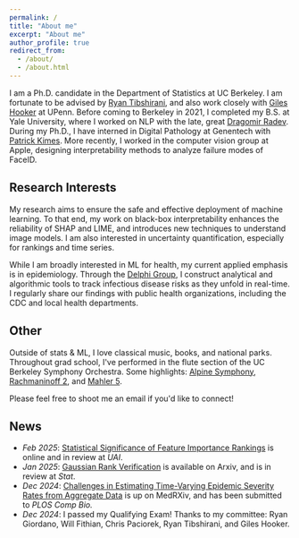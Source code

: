 ```yaml
---
permalink: /
title: "About me"
excerpt: "About me"
author_profile: true
redirect_from: 
  - /about/
  - /about.html
---
```



I am a Ph.D. candidate in the Department of Statistics at UC Berkeley. I am fortunate to be advised by [Ryan Tibshirani](https://www.stat.berkeley.edu/~ryantibs/), and also work closely with [Giles Hooker](https://gileshooker.com/) at UPenn. Before coming to Berkeley in 2021, I completed my B.S. at Yale University, where I worked on NLP with the late, great [Dragomir Radev](https://seas.yale.edu/news-events/news/memoriam-dragomir-radev-professor-computer-science). During my Ph.D., I have interned in Digital Pathology at Genentech with [Patrick Kimes](https://www.pkimes.com/). More recently, I worked in the computer vision group at Apple, designing interpretability methods to analyze failure modes of FaceID. 


## Research Interests

My research aims to ensure the safe and effective deployment of machine learning. To that end, my work on black-box interpretability enhances the reliability of SHAP and LIME, and introduces new techniques to understand image models. I am also interested in uncertainty quantification, especially for rankings and time series. 

While I am broadly interested in ML for health, my current applied emphasis is in epidemiology. Through the [Delphi Group](https://delphi.cmu.edu/), I construct analytical and algorithmic tools to track infectious disease risks as they unfold in real-time. I regularly share our findings with public health organizations, including the CDC and local health departments.

## Other

Outside of stats & ML, I love classical music, books, and national parks. Throughout grad school, I've performed in the flute section of the UC Berkeley Symphony Orchestra. Some highlights: [Alpine Symphony](https://www.youtube.com/watch?v=zhlrcdNwnCI&t=2329s&ab_channel=UCBerkeleyMusic), [Rachmaninoff 2](https://www.youtube.com/watch?v=cvEGVEJtI8U&list=PL2sVgxXY8koMfe_fcxomtJNX57Q5XR_ck&index=9&ab_channel=UCBerkeleyMusic), and [Mahler 5](https://www.youtube.com/watch?v=50JV_3pdjvY&t=7242s&ab_channel=UCBerkeleyMusic). 

Please feel free to shoot me an email if you'd like to connect!

## News
- *Feb 2025*: [Statistical Significance of Feature Importance Rankings](https://arxiv.org/abs/2401.15800) is online and in review at *UAI*.
- *Jan 2025*: [Gaussian Rank Verification](https://arxiv.org/abs/2501.14142) is available on Arxiv, and is in review at *Stat*. 
- *Dec 2024*: [Challenges in Estimating Time-Varying Epidemic Severity Rates from Aggregate Data](https://www.medrxiv.org/content/10.1101/2024.12.27.24319518v1) is up on MedRXiv, and has been submitted to *PLOS Comp Bio.* 
- *Dec 2024*: I passed my Qualifying Exam! Thanks to my committee: Ryan Giordano, Will Fithian, Chris Paciorek, Ryan Tibshirani, and Giles Hooker. 
